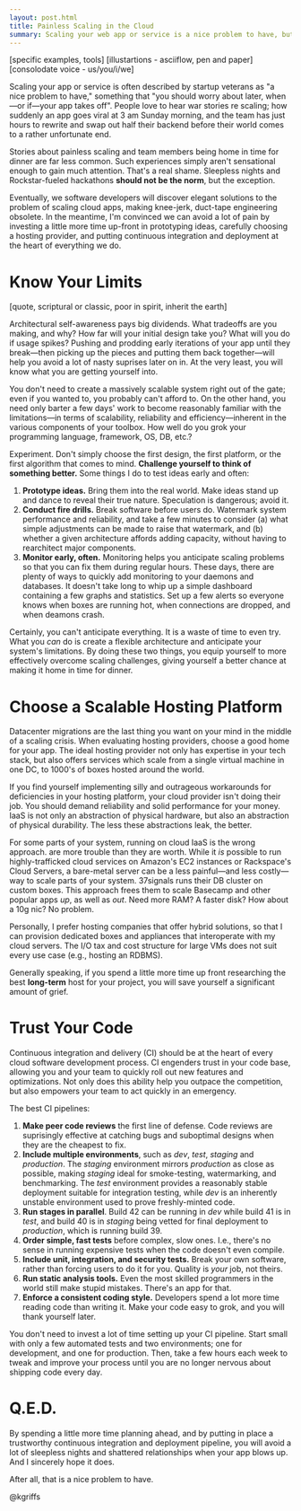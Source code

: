 ```yaml
---
layout: post.html
title: Painless Scaling in the Cloud
summary: Scaling your web app or service is a nice problem to have, but just because you may never need to do it doesn't mean you shouldn't plan for it.
---
```


[specific examples, tools]
[illustartions - asciiflow, pen and paper]
[consolodate voice - us/you/i/we]

Scaling your app or service is often described by startup veterans as "a nice problem to have," something that "you should worry about later, when&mdash;or if&mdash;your app takes off". People love to hear war stories re scaling; how suddenly an app goes viral at 3 am Sunday morning, and the team has just hours to rewrite and swap out half their backend before their world comes to a rather unfortunate end.

Stories about painless scaling and team members being home in time for dinner are far less common. Such experiences simply aren't sensational enough to gain much attention. That's a real shame. Sleepless nights and Rockstar-fueled hackathons **should not be the norm**, but the exception.

Eventually, we software developers will discover elegant solutions to the problem of scaling cloud apps, making knee-jerk, duct-tape engineering obsolete. In the meantime, I'm convinced we can avoid a lot of pain by investing a little more time up-front in prototyping ideas, carefully choosing a hosting provider, and putting continuous integration and deployment at the heart of everything we do.

# Know Your Limits

[quote, scriptural or classic, poor in spirit, inherit the earth]

Architectural self-awareness pays big dividends. What tradeoffs are you making, and why? How far will your initial design take you? What will you do if usage spikes? Pushing and prodding early iterations of your app until they break&mdash;then picking up the pieces and putting them back together&mdash;will help you avoid a lot of nasty suprises later on in. At the very least, you will know what you are getting yourself into.

You don't need to create a massively scalable system right out of the gate; even if you wanted to, you probably can't afford to. On the other hand, you need only barter a few days' work to become reasonably familiar with the limitations&mdash;in terms of scalability, reliability and efficiency&mdash;inherent in the various components of your toolbox. How well do you grok your programming language, framework, OS, DB, etc.?

Experiment. Don't simply choose the first design, the first platform, or the first algorithm that comes to mind. **Challenge yourself to think of something better.** Some things I do to test ideas early and often:

  1. **Prototype ideas.** Bring them into the real world. Make ideas stand up and dance to reveal their true nature. Speculation is dangerous; avoid it.
  1. **Conduct fire drills.** Break software before users do. Watermark system performance and reliability, and take a few minutes to consider (a) what simple adjustments can be made to raise that watermark, and (b) whether a given architecture affords adding capacity, without having to rearchitect major components.
  1. **Monitor early, often.** Monitoring helps you anticipate scaling problems so that you can fix them during regular hours. These days, there are plenty of ways to quickly add monitoring to your daemons and databases. It doesn't take long to whip up a simple dashboard containing a few graphs and statistics. Set up a few alerts so everyone knows when boxes are running hot, when connections are dropped, and when deamons crash.

Certainly, you can't anticipate everything. It is a waste of time to even try. What you *can* do is create a flexible architecture and anticipate your system's limitations. By doing these two things, you equip yourself to more effectively overcome scaling challenges, giving yourself a better chance at making it home in time for dinner.

# Choose a Scalable Hosting Platform

Datacenter migrations are the last thing you want on your mind in the middle of a scaling crisis. When evaluating hosting providers, choose a good home for your app. The ideal hosting provider not only has expertise in your tech stack, but also offers services which scale from a single virtual machine in one DC, to 1000's of boxes hosted around the world.

If you find yourself implementing silly and outrageous workarounds for deficiencies in your hosting platform, your cloud provider isn't doing their job. You should demand reliability and solid performance for your money. IaaS is not only an abstraction of physical hardware, but also an abstraction of physical durability. The less these abstractions leak, the better.

For some parts of your system, running on cloud IaaS is the wrong approach. are more trouble than they are worth. While it *is* possible to run highly-trafficked cloud services on Amazon's EC2 instances or Rackspace's Cloud Servers, a bare-metal server can be a less painful&mdash;and less costly&mdash;way to scale parts of your system. 37signals runs their DB cluster on custom boxes. This approach frees them to scale Basecamp and other popular apps *up*, as well as *out*. Need more RAM? A faster disk? How about a 10g nic? No problem.

Personally, I prefer hosting companies that offer hybrid solutions, so that I can provision dedicated boxes and appliances that interoperate with my cloud servers. The I/O tax and cost structure for large VMs does not suit every use case (e.g., hosting an RDBMS).

Generally speaking, if you spend a little more time up front researching the best **long-term** host for your project, you will save yourself a significant amount of grief.

# Trust Your Code

Continuous integration and delivery (CI) should be at the heart of every cloud software development process. CI engenders trust in your code base, allowing you and your team to quickly roll out new features and optimizations. Not only does this ability help you outpace the competition, but also empowers your team to act quickly in an emergency.

The best CI pipelines:

  1. **Make peer code reviews** the first line of defense. Code reviews are suprisingly effective at catching bugs and suboptimal designs when they are the cheapest to fix.
  1. **Include multiple environments**, such as *dev*, *test*, *staging* and *production*. The *staging* environment mirrors *production* as close as possible, making *staging* ideal for smoke-testing, watermarking, and benchmarking. The *test* environment provides a reasonably stable deployment suitable for integration testing, while *dev* is an inherently unstable environment used to prove freshly-minted code.
  1. **Run stages in parallel**. Build 42 can be running in *dev* while build 41 is in *test*, and build 40 is in *staging* being vetted for final deployment to *production*, which is running build 39.
  1. **Order simple, fast tests** before complex, slow ones. I.e., there's no sense in running expensive tests when the code doesn't even compile.
  1. **Include unit, integration, and security tests.** Break your own software, rather than forcing users to do it for you. Quality is *your* job, not theirs.
  1. **Run static analysis tools.** Even the most skilled programmers in the world still make stupid mistakes. There's an app for that.
  1. **Enforce a consistent coding style.** Developers spend a lot more time reading code than writing it. Make your code easy to grok, and you will thank yourself later.

You don't need to invest a lot of time setting up your CI pipeline. Start small with only a few automated tests and two environments; one for development, and one for production. Then, take a few hours each week to tweak and improve your process until you are no longer nervous about shipping code every day.

# Q.E.D.

By spending a little more time planning ahead, and by putting in place a trustworthy continuous integration and deployment pipeline, you will avoid a lot of sleepless nights and shattered relationships when your app blows up. And I sincerely hope it does.

After all, that is a nice problem to have.

@kgriffs
